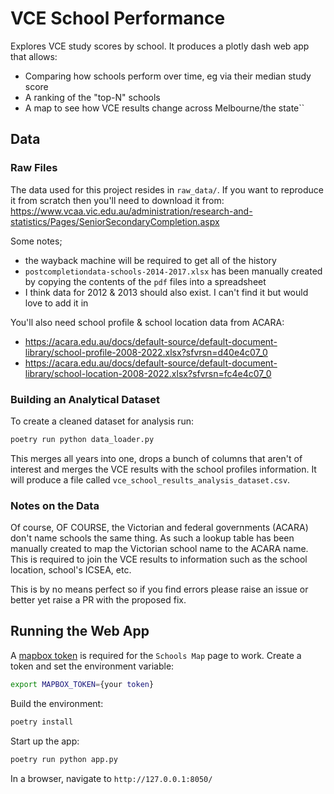 # VCE School Performance

Explores VCE study scores by school. It produces a plotly dash web app that allows:

- Comparing how schools perform over time, eg via their median study score
- A ranking of the "top-N" schools
- A map to see how VCE results change across Melbourne/the state``

## Data

### Raw Files

The data used for this project resides in `raw_data/`. If you want to reproduce it from scratch then you'll need to download it from: https://www.vcaa.vic.edu.au/administration/research-and-statistics/Pages/SeniorSecondaryCompletion.aspx

Some notes;

- the wayback machine will be required to get all of the history
- `postcompletiondata-schools-2014-2017.xlsx` has been manually created by copying the contents of the `pdf` files into a spreadsheet
- I think data for 2012 & 2013 should also exist. I can't find it but would love to add it in

You'll also need school profile & school location data from ACARA:

- https://acara.edu.au/docs/default-source/default-document-library/school-profile-2008-2022.xlsx?sfvrsn=d40e4c07_0
- https://acara.edu.au/docs/default-source/default-document-library/school-location-2008-2022.xlsx?sfvrsn=fc4e4c07_0

### Building an Analytical Dataset

To create a cleaned dataset for analysis run:

```sh
poetry run python data_loader.py
```

This merges all years into one, drops a bunch of columns that aren't of interest and merges the VCE results with the school profiles information. It will produce a file called `vce_school_results_analysis_dataset.csv`.

### Notes on the Data

Of course, OF COURSE, the Victorian and federal governments (ACARA) don't name schools the same thing. As such a lookup table has been manually created to map the Victorian school name to the ACARA name. This is required to join the VCE results to information such as the school location, school's ICSEA, etc.

This is by no means perfect so if you find errors please raise an issue or better yet raise a PR with the proposed fix.

## Running the Web App

A [mapbox token](https://docs.mapbox.com/help/getting-started/access-tokens/) is required for the `Schools Map` page to work. Create a token and set the environment variable:

```bash
export MAPBOX_TOKEN={your token}
```

Build the environment:

```bash
poetry install
```

Start up the app:

```sh
poetry run python app.py
```

In a browser, navigate to `http://127.0.0.1:8050/`
